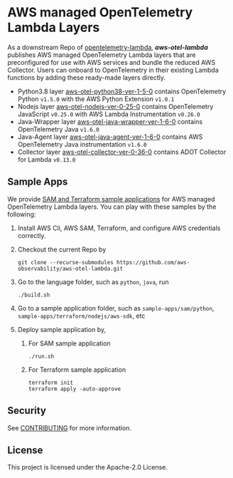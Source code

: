 # AWS managed OpenTelemetry Lambda Layers

As a downstream Repo of [opentelemetry-lambda](https://github.com/open-telemetry/opentelemetry-lambda), ___aws-otel-lambda___ publishes AWS managed OpenTelemetry Lambda layers that are preconfigured for use with AWS services and bundle the reduced AWS Collector. Users can onboard to OpenTelemetry in their existing Lambda functions by adding these ready-made layers directly.
- Python3.8 layer [aws-otel-python38-ver-1-5-0](https://aws-otel.github.io/docs/getting-started/lambda/lambda-python) contains OpenTelemetry Python `v1.5.0` with the AWS Python Extension `v1.0.1`
- Nodejs layer [aws-otel-nodejs-ver-0-25-0](https://aws-otel.github.io/docs/getting-started/lambda/lambda-js) contains OpenTelemetry JavaScript `v0.25.0` with AWS Lambda Instrumentation `v0.26.0`
- Java-Wrapper layer [aws-otel-java-wrapper-ver-1-6-0](https://aws-otel.github.io/docs/getting-started/lambda/lambda-java) contains OpenTelemetry Java `v1.6.0`
- Java-Agent layer [aws-otel-java-agent-ver-1-6-0](https://aws-otel.github.io/docs/getting-started/lambda/lambda-java-auto-instr) contains AWS OpenTelemetry Java instrumentation `v1.6.0`
- Collector layer [aws-otel-collector-ver-0-36-0](https://aws-otel.github.io/docs/getting-started/lambda/lambda-dotnet) contains ADOT Collector for Lambda `v0.13.0`

## Sample Apps
We provide [SAM and Terraform sample applications](sample-apps/) for AWS managed OpenTelemetry Lambda layers. You can play with these samples by the following:
1. Install AWS Cli, AWS SAM, Terraform, and configure AWS credentials correctly.
2. Checkout the current Repo by
   
   ```
   git clone --recurse-submodules https://github.com/aws-observability/aws-otel-lambda.git
   ```
   
3. Go to the language folder, such as `python`, `java`, run

   ```
   ./build.sh
   ```
4. Go to a sample application folder, such as `sample-apps/sam/python`, `sample-apps/terraform/nodejs/aws-sdk`, etc
    
5. Deploy sample application by, 
    1. For SAM sample application
        ```
        ./run.sh
       ```
       
    2. For Terraform sample application
        ```
       terraform init
       terraform apply -auto-approve
        ```
    

## Security

See [CONTRIBUTING](CONTRIBUTING.md#security-issue-notifications) for more information.

## License

This project is licensed under the Apache-2.0 License.
